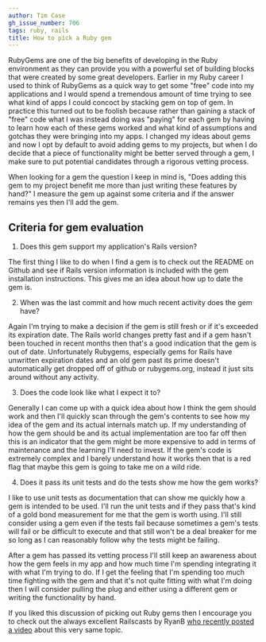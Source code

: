 ```yaml
---
author: Tim Case
gh_issue_number: 706
tags: ruby, rails
title: How to pick a Ruby gem
---
```




RubyGems are one of the big benefits of developing in the Ruby environment as they can provide you with a powerful set of building blocks that were created by some great developers.  Earlier in my Ruby career I used to think of RubyGems as a quick way to get some "free" code into my applications and I would spend a tremendous amount of time trying to see what kind of apps I could concoct by stacking gem on top of gem.  In practice this turned out to be foolish because rather than gaining a stack of "free" code what I was instead doing was "paying" for each gem by having to learn how each of these gems worked and what kind of assumptions and gotchas they were bringing into my apps.  I changed my ideas about gems and now I opt by default to avoid adding gems to my projects, but when I do decide that a piece of functionality might be better served through a gem, I make sure to put potential candidates through a rigorous vetting process.

When looking for a gem the question I keep in mind is, "Does adding this gem to my project benefit me more than just writing these features by hand?"  I measure the gem up against some criteria and if the answer remains yes then I'll add the gem.

## Criteria for gem evaluation

1. Does this gem support my application's Rails version?

The first thing I like to do when I find a gem is to check out the README on Github and see if Rails version information is included with the gem installation instructions.  This gives me an idea about how up to date the gem is.

2. When was the last commit and how much recent activity does the gem have?

Again I'm trying to make a decision if the gem is still fresh or if it's exceeded its expiration date.  The Rails world changes pretty fast and if a gem hasn't been touched in recent months then that's a good indication that the gem is out of date.  Unfortunately Rubygems, especially gems for Rails have unwritten expiration dates and an old gem past its prime doesn't automatically get dropped off of github or rubygems.org, instead it just sits around without any activity.

3. Does the code look like what I expect it to?

Generally I can come up with a quick idea about how I think the gem should work and then I'll quickly scan through the gem's contents to see how my idea of the gem and its actual internals match up.  If my understanding of how the gem should be and its actual implementation are too far off then this is an indicator that the gem might be more expensive to add in terms of maintenance and the learning I'll need to invest. If the gem's code is extremely complex and I barely understand how it works then that is a red flag that maybe this gem is going to take me on a wild ride.

4. Does it pass its unit tests and do the tests show me how the gem works?

I like to use unit tests as documentation that can show me quickly how a gem is intended to be used.  I'll run the unit tests and if they pass that's kind of a gold bond measurement for me that the gem is worth using.  I'll still consider using a gem even if the tests fail because sometimes a gem's tests will fail or be difficult to execute and that still won't be a deal breaker for me so long as I can reasonably follow why the tests might be failing.

After a gem has passed its vetting process I'll still keep an awareness about how the gem feels in my app and how much time I'm spending integrating it with what I'm trying to do.  If I get the feeling that I'm spending too much time fighting with the gem and that it's not quite fitting with what I'm doing then I will consider pulling the plug and either using a different gem or writing the functionality by hand.

If you liked this discussion of picking out Ruby gems then I encourage you to check out the always excellent Railscasts by RyanB [ who recently posted a video](http://railscasts.com/episodes/384-exploring-rubygems) about this very same topic.


